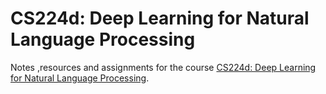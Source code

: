 # CS224d: Deep Learning for Natural Language Processing
Notes ,resources and assignments for the course [CS224d: Deep Learning for 
Natural Language Processing](http://cs224d.stanford.edu/).

